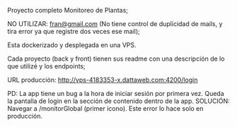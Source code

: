 Proyecto completo Monitoreo de Plantas;

NO UTILIZAR: fran@gmail.com (No tiene control de duplicidad de mails, y tira error ya que registre dos veces ese mail);

Esta dockerizado y desplegada en una VPS.

Cada proyecto (back y front) tienen sus readme con una descripción de lo que utilizé y los endpoints;

URL producción: http://vps-4183353-x.dattaweb.com:4200/login


PD: La app tiene un bug a la hora de iniciar sesión por primera vez. Queda la pantalla de login en la sección de contenido dentro de la app. SOLUCIÓN: Navegar a /monitorGlobal (primer icono). 
Este error lo hace solo en producción.
